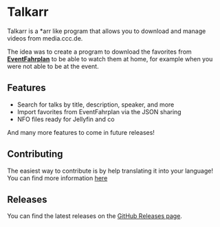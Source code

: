 # Talkarr

Talkarr is a *arr like program that allows you to download and manage videos from media.ccc.de.

The idea was to create a program to download the favorites from [**EventFahrplan**](https://github.com/EventFahrplan/EventFahrplan) to be able to watch them at home, for example when you were not able to be at the event.

## Features

- Search for talks by title, description, speaker, and more
- Import favorites from EventFahrplan via the JSON sharing
- NFO files ready for Jellyfin and co

And many more features to come in future releases!

## Contributing

The easiest way to contribute is by help translating it into your language! You can find more information [here](translating)

## Releases

You can find the latest releases on the [GitHub Releases page](https://github.com/talkarr/talkarr/releases).
